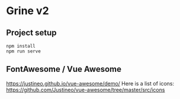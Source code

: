# Grine v2

## Project setup
```
npm install
npm run serve
```

## FontAwesome / Vue Awesome
https://justineo.github.io/vue-awesome/demo/
Here is a list of icons: https://github.com/Justineo/vue-awesome/tree/master/src/icons
